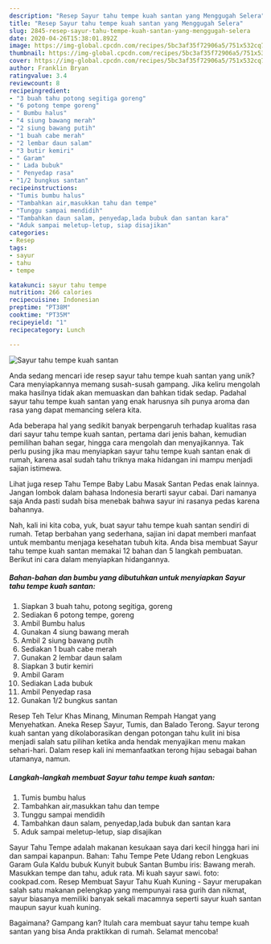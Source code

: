 ```yaml
---
description: "Resep Sayur tahu tempe kuah santan yang Menggugah Selera"
title: "Resep Sayur tahu tempe kuah santan yang Menggugah Selera"
slug: 2845-resep-sayur-tahu-tempe-kuah-santan-yang-menggugah-selera
date: 2020-04-26T15:38:01.892Z
image: https://img-global.cpcdn.com/recipes/5bc3af35f72906a5/751x532cq70/sayur-tahu-tempe-kuah-santan-foto-resep-utama.jpg
thumbnail: https://img-global.cpcdn.com/recipes/5bc3af35f72906a5/751x532cq70/sayur-tahu-tempe-kuah-santan-foto-resep-utama.jpg
cover: https://img-global.cpcdn.com/recipes/5bc3af35f72906a5/751x532cq70/sayur-tahu-tempe-kuah-santan-foto-resep-utama.jpg
author: Franklin Bryan
ratingvalue: 3.4
reviewcount: 8
recipeingredient:
- "3 buah tahu potong segitiga goreng"
- "6 potong tempe goreng"
- " Bumbu halus"
- "4 siung bawang merah"
- "2 siung bawang putih"
- "1 buah cabe merah"
- "2 lembar daun salam"
- "3 butir kemiri"
- " Garam"
- " Lada bubuk"
- " Penyedap rasa"
- "1/2 bungkus santan"
recipeinstructions:
- "Tumis bumbu halus"
- "Tambahkan air,masukkan tahu dan tempe"
- "Tunggu sampai mendidih"
- "Tambahkan daun salam, penyedap,lada bubuk dan santan kara"
- "Aduk sampai meletup-letup, siap disajikan"
categories:
- Resep
tags:
- sayur
- tahu
- tempe

katakunci: sayur tahu tempe 
nutrition: 266 calories
recipecuisine: Indonesian
preptime: "PT38M"
cooktime: "PT35M"
recipeyield: "1"
recipecategory: Lunch

---
```



![Sayur tahu tempe kuah santan](https://img-global.cpcdn.com/recipes/5bc3af35f72906a5/751x532cq70/sayur-tahu-tempe-kuah-santan-foto-resep-utama.jpg)

Anda sedang mencari ide resep sayur tahu tempe kuah santan yang unik? Cara menyiapkannya memang susah-susah gampang. Jika keliru mengolah maka hasilnya tidak akan memuaskan dan bahkan tidak sedap. Padahal sayur tahu tempe kuah santan yang enak harusnya sih punya aroma dan rasa yang dapat memancing selera kita.

Ada beberapa hal yang sedikit banyak berpengaruh terhadap kualitas rasa dari sayur tahu tempe kuah santan, pertama dari jenis bahan, kemudian pemilihan bahan segar, hingga cara mengolah dan menyajikannya. Tak perlu pusing jika mau menyiapkan sayur tahu tempe kuah santan enak di rumah, karena asal sudah tahu triknya maka hidangan ini mampu menjadi sajian istimewa.

Lihat juga resep Tahu Tempe Baby Labu Masak Santan Pedas enak lainnya. Jangan lombok dalam bahasa Indonesia berarti sayur cabai. Dari namanya saja Anda pasti sudah bisa menebak bahwa sayur ini rasanya pedas karena bahannya.


Nah, kali ini kita coba, yuk, buat sayur tahu tempe kuah santan sendiri di rumah. Tetap berbahan yang sederhana, sajian ini dapat memberi manfaat untuk membantu menjaga kesehatan tubuh kita. Anda bisa membuat Sayur tahu tempe kuah santan memakai 12 bahan dan 5 langkah pembuatan. Berikut ini cara dalam menyiapkan hidangannya.

<!--inarticleads1-->

##### Bahan-bahan dan bumbu yang dibutuhkan untuk menyiapkan Sayur tahu tempe kuah santan:

1. Siapkan 3 buah tahu, potong segitiga, goreng
1. Sediakan 6 potong tempe, goreng
1. Ambil  Bumbu halus
1. Gunakan 4 siung bawang merah
1. Ambil 2 siung bawang putih
1. Sediakan 1 buah cabe merah
1. Gunakan 2 lembar daun salam
1. Siapkan 3 butir kemiri
1. Ambil  Garam
1. Sediakan  Lada bubuk
1. Ambil  Penyedap rasa
1. Gunakan 1/2 bungkus santan


Resep Teh Telur Khas Minang, Minuman Rempah Hangat yang Menyehatkan. Aneka Resep Sayur, Tumis, dan Balado Terong. Sayur terong kuah santan yang dikolaborasikan dengan potongan tahu kulit ini bisa menjadi salah satu pilihan ketika anda hendak menyajikan menu makan sehari-hari. Dalam resep kali ini memanfaatkan terong hijau sebagai bahan utamanya, namun. 

<!--inarticleads2-->

##### Langkah-langkah membuat Sayur tahu tempe kuah santan:

1. Tumis bumbu halus
1. Tambahkan air,masukkan tahu dan tempe
1. Tunggu sampai mendidih
1. Tambahkan daun salam, penyedap,lada bubuk dan santan kara
1. Aduk sampai meletup-letup, siap disajikan


Sayur Tahu Tempe adalah makanan kesukaan saya dari kecil hingga hari ini dan sampai kapanpun. Bahan: Tahu Tempe Pete Udang rebon Lengkuas Garam Gula Kaldu bubuk Kunyit bubuk Santan Bumbu iris: Bawang merah. Masukkan tempe dan tahu, aduk rata. Mi kuah sayur sawi. foto: cookpad.com. Resep Membuat Sayur Tahu Kuah Kuning - Sayur merupakan salah satu makanan pelengkap yang mempunyai rasa gurih dan nikmat, sayur biasanya memiliki banyak sekali macamnya seperti sayur kuah santan maupun sayur kuah kuning. 

Bagaimana? Gampang kan? Itulah cara membuat sayur tahu tempe kuah santan yang bisa Anda praktikkan di rumah. Selamat mencoba!
